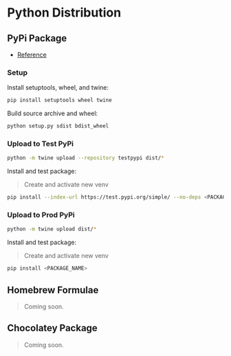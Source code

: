 # Python Distribution

## PyPi Package

* [Reference](https://packaging.python.org/tutorials/packaging-projects/)

### Setup

Install setuptools, wheel, and twine:

```zsh
pip install setuptools wheel twine
```

Build source archive and wheel:

```zsh
python setup.py sdist bdist_wheel
```

### Upload to Test PyPi

```zsh
python -m twine upload --repository testpypi dist/*
```

Install and test package:

> Create and activate new venv

```zsh
pip install --index-url https://test.pypi.org/simple/ --no-deps <PACKAGE_NAME>
```

### Upload to Prod PyPi

```zsh
python -m twine upload dist/*
```

Install and test package:

> Create and activate new venv

```zsh
pip install <PACKAGE_NAME>
```

## Homebrew Formulae

<!-- TODO: add steps for creating a submitting homebrew formulae -->

> Coming soon.

## Chocolatey Package

<!-- TODO: add steps for creating and submitting chocolatey package -->

> Coming soon.
